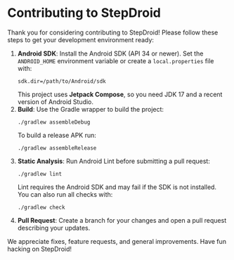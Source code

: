 # Contributing to StepDroid

Thank you for considering contributing to StepDroid! Please follow these steps to get your development environment ready:

1. **Android SDK**: Install the Android SDK (API 34 or newer). Set the `ANDROID_HOME` environment variable or create a `local.properties` file with:
   ```
   sdk.dir=/path/to/Android/sdk
   ```
   This project uses **Jetpack Compose**, so you need JDK 17 and a recent version of Android Studio.
2. **Build**: Use the Gradle wrapper to build the project:
   ```
   ./gradlew assembleDebug
   ```
   To build a release APK run:
   ```
   ./gradlew assembleRelease
   ```
3. **Static Analysis**: Run Android Lint before submitting a pull request:
   ```
   ./gradlew lint
   ```
   Lint requires the Android SDK and may fail if the SDK is not installed.
   You can also run all checks with:
   ```
   ./gradlew check
   ```
4. **Pull Request**: Create a branch for your changes and open a pull request describing your updates.

We appreciate fixes, feature requests, and general improvements. Have fun hacking on StepDroid!
